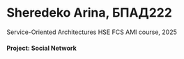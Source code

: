 # Sheredeko Arina, БПАД222
Service-Oriented Architectures HSE FCS AMI course, 2025

#### Project: Social Network
